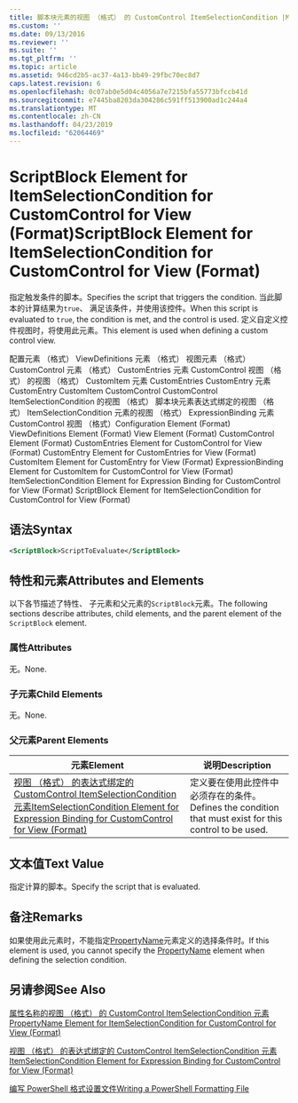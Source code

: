 ```yaml
---
title: 脚本块元素的视图 （格式） 的 CustomControl ItemSelectionCondition |Microsoft Docs
ms.custom: ''
ms.date: 09/13/2016
ms.reviewer: ''
ms.suite: ''
ms.tgt_pltfrm: ''
ms.topic: article
ms.assetid: 946cd2b5-ac37-4a13-bb49-29fbc70ec8d7
caps.latest.revision: 6
ms.openlocfilehash: 0c07ab0e5d04c4056a7e7215bfa55773bfccb41d
ms.sourcegitcommit: e7445ba8203da304286c591ff513900ad1c244a4
ms.translationtype: MT
ms.contentlocale: zh-CN
ms.lasthandoff: 04/23/2019
ms.locfileid: "62064469"
---
```

# <a name="scriptblock-element-for-itemselectioncondition-for-customcontrol-for-view-format"></a><span data-ttu-id="7d7e8-102">ScriptBlock Element for ItemSelectionCondition for CustomControl for View (Format)</span><span class="sxs-lookup"><span data-stu-id="7d7e8-102">ScriptBlock Element for ItemSelectionCondition for CustomControl for View (Format)</span></span>

<span data-ttu-id="7d7e8-103">指定触发条件的脚本。</span><span class="sxs-lookup"><span data-stu-id="7d7e8-103">Specifies the script that triggers the condition.</span></span> <span data-ttu-id="7d7e8-104">当此脚本的计算结果为`true`、 满足该条件，并使用该控件。</span><span class="sxs-lookup"><span data-stu-id="7d7e8-104">When this script is evaluated to `true`, the condition is met, and the control is used.</span></span> <span data-ttu-id="7d7e8-105">定义自定义控件视图时，将使用此元素。</span><span class="sxs-lookup"><span data-stu-id="7d7e8-105">This element is used when defining a custom control view.</span></span>

<span data-ttu-id="7d7e8-106">配置元素 （格式） ViewDefinitions 元素 （格式） 视图元素 （格式） CustomControl 元素 （格式） CustomEntries 元素 CustomControl 视图 （格式） 的视图 （格式） CustomItem 元素 CustomEntries CustomEntry 元素CustomEntry CustomItem CustomControl CustomControl ItemSelectionCondition 的视图 （格式） 脚本块元素表达式绑定的视图 （格式） ItemSelectionCondition 元素的视图 （格式） ExpressionBinding 元素CustomControl 视图 （格式）</span><span class="sxs-lookup"><span data-stu-id="7d7e8-106">Configuration Element (Format) ViewDefinitions Element (Format) View Element (Format) CustomControl Element (Format) CustomEntries Element for CustomControl for View (Format) CustomEntry Element for CustomEntries for View (Format) CustomItem Element for CustomEntry for View (Format) ExpressionBinding Element for CustomItem for CustomControl for View (Format) ItemSelectionCondition Element for Expression Binding for CustomControl for View (Format) ScriptBlock Element for ItemSelectionCondition for CustomControl for View (Format)</span></span>

## <a name="syntax"></a><span data-ttu-id="7d7e8-107">语法</span><span class="sxs-lookup"><span data-stu-id="7d7e8-107">Syntax</span></span>

```xml
<ScriptBlock>ScriptToEvaluate</ScriptBlock>
```

## <a name="attributes-and-elements"></a><span data-ttu-id="7d7e8-108">特性和元素</span><span class="sxs-lookup"><span data-stu-id="7d7e8-108">Attributes and Elements</span></span>

<span data-ttu-id="7d7e8-109">以下各节描述了特性、 子元素和父元素的`ScriptBlock`元素。</span><span class="sxs-lookup"><span data-stu-id="7d7e8-109">The following sections describe attributes, child elements, and the parent element of the `ScriptBlock` element.</span></span>

### <a name="attributes"></a><span data-ttu-id="7d7e8-110">属性</span><span class="sxs-lookup"><span data-stu-id="7d7e8-110">Attributes</span></span>

<span data-ttu-id="7d7e8-111">无。</span><span class="sxs-lookup"><span data-stu-id="7d7e8-111">None.</span></span>

### <a name="child-elements"></a><span data-ttu-id="7d7e8-112">子元素</span><span class="sxs-lookup"><span data-stu-id="7d7e8-112">Child Elements</span></span>

<span data-ttu-id="7d7e8-113">无。</span><span class="sxs-lookup"><span data-stu-id="7d7e8-113">None.</span></span>

### <a name="parent-elements"></a><span data-ttu-id="7d7e8-114">父元素</span><span class="sxs-lookup"><span data-stu-id="7d7e8-114">Parent Elements</span></span>

|<span data-ttu-id="7d7e8-115">元素</span><span class="sxs-lookup"><span data-stu-id="7d7e8-115">Element</span></span>|<span data-ttu-id="7d7e8-116">说明</span><span class="sxs-lookup"><span data-stu-id="7d7e8-116">Description</span></span>|
|-------------|-----------------|
|[<span data-ttu-id="7d7e8-117">视图 （格式） 的表达式绑定的 CustomControl ItemSelectionCondition 元素</span><span class="sxs-lookup"><span data-stu-id="7d7e8-117">ItemSelectionCondition Element for Expression Binding for CustomControl for View (Format)</span></span>](./itemselectioncondition-element-for-expressionbinding-for-customcontrol-format.md)|<span data-ttu-id="7d7e8-118">定义要在使用此控件中必须存在的条件。</span><span class="sxs-lookup"><span data-stu-id="7d7e8-118">Defines the condition that must exist for this control to be used.</span></span>|

## <a name="text-value"></a><span data-ttu-id="7d7e8-119">文本值</span><span class="sxs-lookup"><span data-stu-id="7d7e8-119">Text Value</span></span>

<span data-ttu-id="7d7e8-120">指定计算的脚本。</span><span class="sxs-lookup"><span data-stu-id="7d7e8-120">Specify the script that is evaluated.</span></span>

## <a name="remarks"></a><span data-ttu-id="7d7e8-121">备注</span><span class="sxs-lookup"><span data-stu-id="7d7e8-121">Remarks</span></span>

<span data-ttu-id="7d7e8-122">如果使用此元素时，不能指定[PropertyName](./propertyname-element-for-itemselectioncondition-for-customcontrol-for-view-format.md)元素定义的选择条件时。</span><span class="sxs-lookup"><span data-stu-id="7d7e8-122">If this element is used, you cannot specify the [PropertyName](./propertyname-element-for-itemselectioncondition-for-customcontrol-for-view-format.md) element when defining the selection condition.</span></span>

## <a name="see-also"></a><span data-ttu-id="7d7e8-123">另请参阅</span><span class="sxs-lookup"><span data-stu-id="7d7e8-123">See Also</span></span>

[<span data-ttu-id="7d7e8-124">属性名称的视图 （格式） 的 CustomControl ItemSelectionCondition 元素</span><span class="sxs-lookup"><span data-stu-id="7d7e8-124">PropertyName Element for ItemSelectionCondition for CustomControl for View (Format)</span></span>](./propertyname-element-for-itemselectioncondition-for-customcontrol-for-view-format.md)

[<span data-ttu-id="7d7e8-125">视图 （格式） 的表达式绑定的 CustomControl ItemSelectionCondition 元素</span><span class="sxs-lookup"><span data-stu-id="7d7e8-125">ItemSelectionCondition Element for Expression Binding for CustomControl for View (Format)</span></span>](./itemselectioncondition-element-for-expressionbinding-for-customcontrol-format.md)

[<span data-ttu-id="7d7e8-126">编写 PowerShell 格式设置文件</span><span class="sxs-lookup"><span data-stu-id="7d7e8-126">Writing a PowerShell Formatting File</span></span>](./writing-a-powershell-formatting-file.md)

